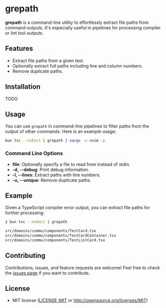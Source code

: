 # grepath

**grepath** is a command-line utility to effortlessly extract file paths from command outputs. It's especially useful in pipelines for processing compiler or lint tool outputs.

## Features

- Extract file paths from a given text.
- Optionally extract full paths including line and column numbers.
- Remove duplicate paths.

## Installation

TODO

## Usage

You can use `grepath` in command-line pipelines to filter paths from the output of other commands. Here is an example usage:

```sh
bun tsc --noEmit | grepath | xargs -o nvim -p
```

### Command Line Options

- **file**: Optionally specify a file to read from instead of stdin.
- **-d, --debug**: Print debug information.
- **-l, --lines**: Extract paths with line numbers.
- **-u, --unique**: Remove duplicate paths.

## Example

Given a TypeScript compiler error output, you can extract file paths for further processing:

```sh
❯ bun tsc --noEmit | grepath

src/domains/commu/components/TestCard.tsx
src/domains/commu/components/TestCardContainer.tsx
src/domains/commu/components/TestListCard.tsx
```

## Contributing

Contributions, issues, and feature requests are welcome! Feel free to check the [issues page](https://github.com/kqito/grepath/issues) if you want to contribute.

## License

- MIT license ([LICENSE-MIT](LICENSE-MIT) or http://opensource.org/licenses/MIT)
